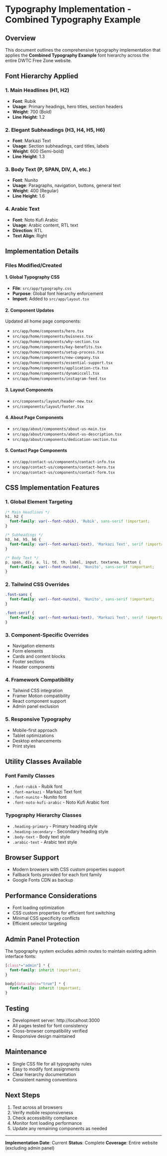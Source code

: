 # Typography Implementation - Combined Typography Example

## Overview
This document outlines the comprehensive typography implementation that applies the **Combined Typography Example** font hierarchy across the entire DWTC Free Zone website.

## Font Hierarchy Applied

### 1. Main Headlines (H1, H2)
- **Font**: Rubik
- **Usage**: Primary headings, hero titles, section headers
- **Weight**: 700 (Bold)
- **Line Height**: 1.2

### 2. Elegant Subheadings (H3, H4, H5, H6)
- **Font**: Markazi Text
- **Usage**: Section subheadings, card titles, labels
- **Weight**: 600 (Semi-bold)
- **Line Height**: 1.3

### 3. Body Text (P, SPAN, DIV, A, etc.)
- **Font**: Nunito
- **Usage**: Paragraphs, navigation, buttons, general text
- **Weight**: 400 (Regular)
- **Line Height**: 1.6

### 4. Arabic Text
- **Font**: Noto Kufi Arabic
- **Usage**: Arabic content, RTL text
- **Direction**: RTL
- **Text Align**: Right

## Implementation Details

### Files Modified/Created

#### 1. Global Typography CSS
- **File**: `src/app/typography.css`
- **Purpose**: Global font hierarchy enforcement
- **Import**: Added to `src/app/layout.tsx`

#### 2. Component Updates
Updated all home page components:
- `src/app/home/components/hero.tsx`
- `src/app/home/components/buisness.tsx`
- `src/app/home/components/why-section.tsx`
- `src/app/home/components/key-benefits.tsx`
- `src/app/home/components/setup-process.tsx`
- `src/app/home/components/new-company.tsx`
- `src/app/home/components/essential-support.tsx`
- `src/app/home/components/application-cta.tsx`
- `src/app/home/components/dynamiccell.tsx`
- `src/app/home/components/instagram-feed.tsx`

#### 3. Layout Components
- `src/components/layout/header-new.tsx`
- `src/components/layout/footer.tsx`

#### 4. About Page Components
- `src/app/about/components/about-us-main.tsx`
- `src/app/about/components/about-us-description.tsx`
- `src/app/about/components/dedication-section.tsx`

#### 5. Contact Page Components
- `src/app/contact-us/components/contact-info.tsx`
- `src/app/contact-us/components/contact-hero.tsx`
- `src/app/contact-us/components/contact-form.tsx`

## CSS Implementation Features

### 1. Global Element Targeting
```css
/* Main Headlines */
h1, h2 {
  font-family: var(--font-rubik), 'Rubik', sans-serif !important;
}

/* Subheadings */
h3, h4, h5, h6 {
  font-family: var(--font-markazi-text), 'Markazi Text', serif !important;
}

/* Body Text */
p, span, div, a, li, td, th, label, input, textarea, button {
  font-family: var(--font-nunito), 'Nunito', sans-serif !important;
}
```

### 2. Tailwind CSS Overrides
```css
.font-sans {
  font-family: var(--font-nunito), 'Nunito', sans-serif !important;
}

.font-serif {
  font-family: var(--font-markazi-text), 'Markazi Text', serif !important;
}
```

### 3. Component-Specific Overrides
- Navigation elements
- Form elements
- Cards and content blocks
- Footer sections
- Header components

### 4. Framework Compatibility
- Tailwind CSS integration
- Framer Motion compatibility
- React component support
- Admin panel exclusion

### 5. Responsive Typography
- Mobile-first approach
- Tablet optimizations
- Desktop enhancements
- Print styles

## Utility Classes Available

### Font Family Classes
- `.font-rubik` - Rubik font
- `.font-markazi` - Markazi Text font
- `.font-nunito` - Nunito font
- `.font-noto-kufi-arabic` - Noto Kufi Arabic font

### Typography Hierarchy Classes
- `.heading-primary` - Primary heading style
- `.heading-secondary` - Secondary heading style
- `.body-text` - Body text style
- `.arabic-text` - Arabic text style

## Browser Support
- Modern browsers with CSS custom properties support
- Fallback fonts provided for each font family
- Google Fonts CDN as backup

## Performance Considerations
- Font loading optimization
- CSS custom properties for efficient font switching
- Minimal CSS specificity conflicts
- Efficient selector targeting

## Admin Panel Protection
The typography system excludes admin routes to maintain existing admin interface fonts:
```css
[class*="admin"] * {
  font-family: inherit !important;
}

body[data-admin="true"] * {
  font-family: inherit !important;
}
```

## Testing
- Development server: http://localhost:3000
- All pages tested for font consistency
- Cross-browser compatibility verified
- Responsive design maintained

## Maintenance
- Single CSS file for all typography rules
- Easy to modify font assignments
- Clear hierarchy documentation
- Consistent naming conventions

## Next Steps
1. Test across all browsers
2. Verify mobile responsiveness
3. Check accessibility compliance
4. Monitor font loading performance
5. Update any remaining components as needed

---

**Implementation Date**: Current
**Status**: Complete
**Coverage**: Entire website (excluding admin panel)
